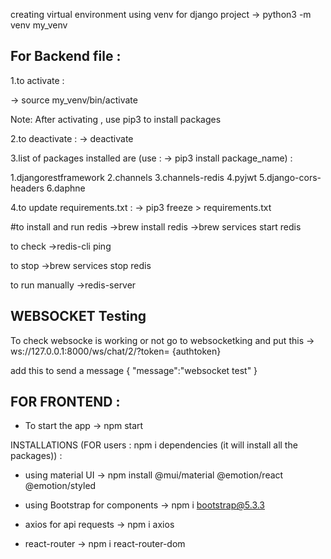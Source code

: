 creating virtual environment using venv  for django project
->  python3 -m venv my_venv



## For Backend file :

1.to activate :

->  source my_venv/bin/activate

Note:  After activating , use pip3 to install packages

2.to deactivate :
->  deactivate


3.list of packages installed are (use :  ->    pip3 install package_name) :

1.djangorestframework
2.channels
3.channels-redis
4.pyjwt
5.django-cors-headers
6.daphne


4.to update requirements.txt  :
-> pip3 freeze > requirements.txt


#to install and run redis
->brew install redis
->brew services start redis

to check 
->redis-cli ping

to stop
->brew services stop redis

to run manually
->redis-server



## WEBSOCKET Testing

To check websocke is working or not
go to websocketking and 
put this 
->  ws://127.0.0.1:8000/ws/chat/2/?token=  {authtoken}  


add this to send a message
{
    "message":"websocket test"
}



## FOR FRONTEND :

- To start the app 
 -> npm start

 INSTALLATIONS (FOR users :   npm i dependencies   (it will install all the packages)) :

 + using material UI
 ->  npm install @mui/material @emotion/react @emotion/styled

 + using Bootstrap for components
 -> npm i bootstrap@5.3.3

 + axios for api requests
 -> npm i axios

 + react-router 
 -> npm i react-router-dom





